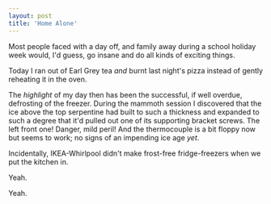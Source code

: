 ```yaml
---
layout: post
title: 'Home Alone'
---
```


Most people faced with a day off, and family away during a school holiday week would, I'd guess, go insane and do all kinds of exciting things.

Today I ran out of Earl Grey tea *and* burnt last night's pizza instead of gently reheating it in the oven.

The *highlight* of my day then has been the successful, if well overdue, defrosting of the freezer.  During the mammoth session I discovered that the ice above the top serpentine had built to such a thickness and expanded to such a degree that it'd pulled out one of its supporting bracket screws.  The left front one!  Danger, mild peril!  And the thermocouple is a bit floppy now but seems to work; no signs of an impending ice age *yet*.

Incidentally, IKEA-Whirlpool didn't make frost-free fridge-freezers when we put the kitchen in.

Yeah.

Yeah.
